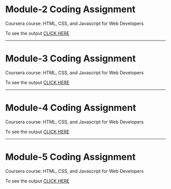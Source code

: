 <h1>Module-2 Coding Assignment</h1>

<p>Coursera course: HTML, CSS, and Javascript for Web Developers</p>

To see the output <a href="https://srinirajaram.github.io/Coursera-HTML-CSS-and-JavaScript-for-Web-Developers/Assignments/Module-2/index.html">CLICK HERE<a> 

<hr/>

<h1>Module-3 Coding Assignment</h1>

<p>Coursera course: HTML, CSS, and Javascript for Web Developers</p>

To see the output <a href="https://srinirajaram.github.io/Coursera-HTML-CSS-and-JavaScript-for-Web-Developers/Assignments/Module-3/index.html">CLICK HERE<a> 

<hr/>

<h1>Module-4 Coding Assignment</h1>

<p>Coursera course: HTML, CSS, and Javascript for Web Developers</p>

To see the output <a href="https://srinirajaram.github.io/Coursera-HTML-CSS-and-JavaScript-for-Web-Developers/Assignments/Module-4/index.html">CLICK HERE<a> 

<hr/>

<h1>Module-5 Coding Assignment</h1>

<p>Coursera course: HTML, CSS, and Javascript for Web Developers</p>

To see the output <a href="https://srinirajaram.github.io/Coursera-HTML-CSS-and-JavaScript-for-Web-Developers/Assignments/Module-5/index.html">CLICK HERE<a> 
